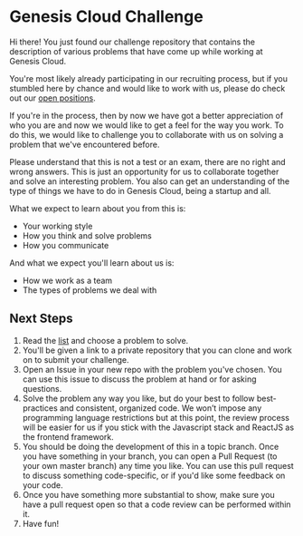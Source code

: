 # Genesis Cloud Challenge
Hi there! You just found our challenge repository that contains the description of various problems that have come up while working at Genesis Cloud.

You're most likely already participating in our recruiting process, but if you stumbled here by chance and would like to work with us, please do check out our [open positions](https://www.genesiscloud.com/about#open-positions).

If you're in the process, then by now we have got a better appreciation of who you are and now we would like to get a feel for the way you work. To do this, we would like to challenge you to collaborate with us on solving a problem that we've encountered before.

Please understand that this is not a test or an exam, there are no right and wrong answers. This is just an opportunity for us to collaborate together and solve an interesting problem. You also can get an understanding of the type of things we have to do in Genesis Cloud, being a startup and all.

What we expect to learn about you from this is:
* Your working style
* How you think and solve problems
* How you communicate

And what we expect you'll learn about us is:
* How we work as a team
* The types of problems we deal with

## Next Steps
1. Read the [list](problems/) and choose a problem to solve.
1. You'll be given a link to a private repository that you can clone and work on to submit your challenge.
1. Open an Issue in your new repo with the problem you've chosen. You can use this issue to discuss the problem at hand or for asking questions.
1. Solve the problem any way you like, but do your best to follow best-practices and consistent, organized code. We won’t impose any programming language restrictions but at this point, the review process will be easier for us if you stick with the Javascript stack and ReactJS as the frontend framework.
1. You should be doing the development of this in a topic branch. Once you have something in your branch, you can open a Pull Request (to your own master branch) any time you like. You can use this pull request to discuss something code-specific, or if you'd like some feedback on your code.
1. Once you have something more substantial to show, make sure you have a pull request open so that a code review can be performed within it.
1. Have fun!
